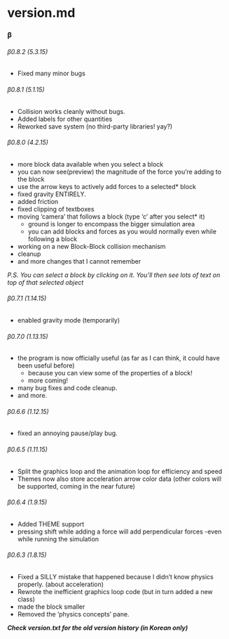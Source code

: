 # version.md


### β

###### β0.8.2 (5.3.15)
* Fixed many minor bugs

###### β0.8.1 (5.1.15)
* Collision works cleanly without bugs.
* Added labels for other quantities
* Reworked save system (no third-party libraries! yay?)

###### β0.8.0 (4.2.15)
* more block data available when you select a block
* you can now see(preview) the magnitude of the force you’re adding to the block
* use the arrow keys to actively add forces to a selected* block
* fixed gravity ENTIRELY.
* added friction
* fixed clipping of textboxes
* moving ‘camera’ that follows a block (type ‘c’ after you select* it)
	* ground is longer to encompass the bigger simulation area
	* you can add blocks and forces as you would normally even while following a block
* working on a new Block-Block collision mechanism
* cleanup
* and more changes that I cannot remember

*P.S. You can select a block by clicking on it. You’ll then see lots of text on top of that selected object*

###### β0.7.1 (1.14.15)
* enabled gravity mode (temporarily)

###### β0.7.0 (1.13.15)
* the program is now officially useful (as far as I can think, it could have been useful before)
	* because you can view some of the properties of a block!
	* more coming!
* many bug fixes and code cleanup.
* and more.

###### β0.6.6 (1.12.15)
* fixed an annoying pause/play bug.

###### β0.6.5 (1.11.15)
* Split the graphics loop and the animation loop for efficiency and speed
* Themes now also store acceleration arrow color data (other colors will be supported, coming in the near future)

###### β0.6.4 (1.9.15)
* Added THEME support
* pressing shift while adding a force will add perpendicular forces -even while running the simulation
	
###### β0.6.3 (1.8.15)
* Fixed a SILLY mistake that happened because I didn’t know physics properly. (about acceleration)
* Rewrote the inefficient graphics loop code (but in turn added a new class)
* made the block smaller
* Removed the ‘physics concepts’ pane.

***Check version.txt for the old version history (in Korean only)***